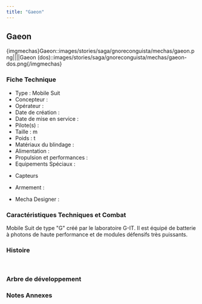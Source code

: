 ```yaml
---
title: "Gaeon"
---
```


Gaeon
-----


{imgmechas}Gaeon::images/stories/saga/gnoreconguista/mechas/gaeon.png||||Gaeon (dos)::images/stories/saga/gnoreconguista/mechas/gaeon-dos.png{/imgmechas}


### Fiche Technique


- Type : Mobile Suit   
- Concepteur :   
- Opérateur :   
- Date de création :   
- Date de mise en service :   
- Pilote(s) :   
- Taille : m   
- Poids : t   
- Matériaux du blindage :   
- Alimentation :   
- Propulsion et performances :   
- Equipements Spéciaux :


* Capteurs


- Armement :


- Mecha Designer :


### Caractéristiques Techniques et Combat


Mobile Suit de type "G" créé par le laboratoire G-IT. Il est équipé de batterie à photons de haute performance et de modules défensifs très puissants.


### Histoire


 


### Arbre de développement


### Notes Annexes

